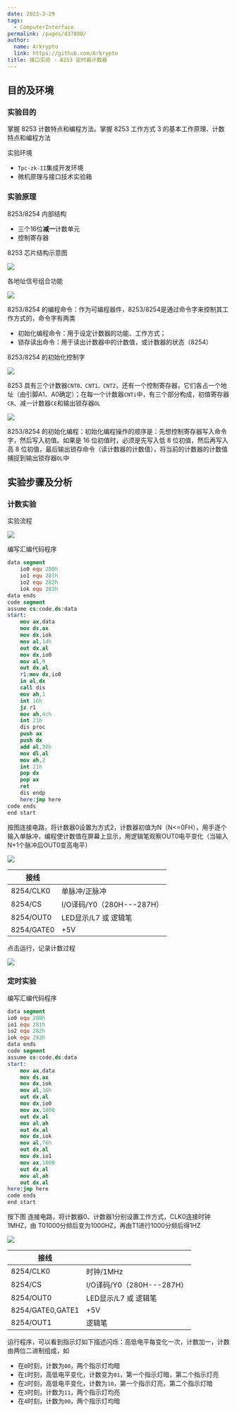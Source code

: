 ```yaml
---
date: 2023-3-29
tags: 
  - ComputerInterface
permalink: /pages/d37880/
author: 
  name: Arkrypto
  link: https://github.com/Arkrypto
title: 接口实验 - 8253 定时器计数器
---
```


## 目的及环境

### 实验目的

掌握 8253 计数特点和编程方法。掌握 8253 工作方式 3 的基本工作原理、计数特点和编程方法

实验环境

- `Tpc-zk-II`集成开发环境
- 微机原理与接口技术实验箱

### 实验原理

8253/8254 内部结构

- 三个16位**减一**计数单元
- 控制寄存器

8253 芯片结构示意图

<img src="./assets/image-20230406095009956.png">

各地址信号组合功能

<img src="./assets/image-20230406095155579.png">

8253/8254 的编程命令：作为可编程器件，8253/8254是通过命令字来控制其工作方式的，命令字有两类

- 初始化编程命令：用于设定计数器的功能、工作方式；
- 锁存读出命令：用于读出计数器中的计数值，或计数器的状态（8254）

8253/8254 的初始化控制字

<img src="./assets/image-20230406095315846.png">

8253 具有三个计数器`CNT0、CNT1、CNT2`，还有一个控制寄存器，它们各占一个地址（由引脚A1、A0确定）；在每一个计数器`CNTi`中，有三个部分构成，初值寄存器`CR`、减一计数器`CE`和输出锁存器`OL`	

<img src="./assets/image-20230409100556044.png">

8253/8254 的初始化编程：初始化编程操作的顺序是：先想控制寄存器写入命令字，然后写入初值。如果是 16 位初值时，必须是先写入低 8 位初值，然后再写入高 8 位初值，最后输出锁存命令（读计数器的计数值），将当前的计数器的计数值捕捉到输出锁存器`OL`中

## 实验步骤及分析

### 计数实验

实验流程

<img src="./assets/image-20230409100630614.png">

编写汇编代码程序

```nasm
data segment
	io0 equ 280h
	io1 equ 281h
	io2 equ 282h
	iok equ 283h
data ends
code segment
assume cs:code,ds:data
start:
	mov ax,data
	mov ds,ax
	mov dx,iok
	mov al,14h
	out dx,al
	mov dx,io0
	mov al,9
	out dx,al
	r1:mov dx,io0
	in al,dx
	call dis
	mov ah,1
	int 16h
	jz r1
	mov ah,4ch
	int 21h
	dis proc
	push ax
	push dx
	add al,30h
	mov dl,al
	mov ah,2
	int 21h
	pop dx
	pop ax
	ret
	dis endp
	here:jmp here
code ends
end start
```

按图连接电路，将计数器0设置为方式2，计数器初值为N（N<=0FH），用手逐个输入单脉冲，编程使计数值在屏幕上显示，用逻辑笔观察OUT0电平变化（当输入N+1个脉冲后OUT0变高电平）

<img src="./assets/image-20230409101036748.png">

| 接线       |                           |
| ---------- | ------------------------- |
| 8254/CLK0  | 单脉冲/正脉冲             |
| 8254/CS    | I/O译码/Y0（280H---287H） |
| 8254/OUT0  | LED显示/L7 或 逻辑笔      |
| 8254/GATE0 | +5V                       |

点击运行，记录计数过程

<img src="./assets/count.png">

### 定时实验

编写汇编代码程序

```nasm
data segment
io0 equ 280h
io1 equ 281h
io2 equ 282h
iok equ 283h
data ends
code segment
assume cs:code,ds:data
start:
    mov ax,data
    mov ds,ax
    mov dx,iok
    mov al,36h
    out dx,al
    mov dx,io0
    mov ax,1000
    out dx,al
    mov al,ah
    out dx,al
    mov dx,iok
    mov al,76h
    out dx,al
    mov dx,io1
    mov ax,1000
    out dx,al
    mov al,ah
    out dx,al
here:jmp here
code ends
end start
```

按下图 连接电路，将计数器0、计数器1分别设置工作方式，CLK0连接时钟1MHZ，由  T01000分频后变为1000HZ，再由T1进行1000分频后得1HZ

<img src="./assets/image-20230409101423583.png">

| 接线             |                           |
| ---------------- | ------------------------- |
| 8254/CLK0        | 时钟/1MHz                 |
| 8254/CS          | I/O译码/Y0（280H---287H） |
| 8254/OUT0        | LED显示/L7 或 逻辑笔      |
| 8254/GATE0,GATE1 | +5V                       |
| 8254/OUT1        | 逻辑笔                    |

运行程序，可以看到指示灯如下描述闪烁：高低电平每变化一次，计数加一，计数由两位二进制组成，如

- 在`0`时刻，计数为`00`，两个指示灯均暗
- 在`1`时刻，高低电平变化，计数变为`01`，第一个指示灯暗，第二个指示灯亮
- 在`2`时刻，高低电平变化，计数为`10`，第一个指示灯亮，第二个指示灯暗
- 在`3`时刻，计数为`11`，两个指示灯均亮
- 在`4`时刻，计数为`00`，两个指示灯均暗
